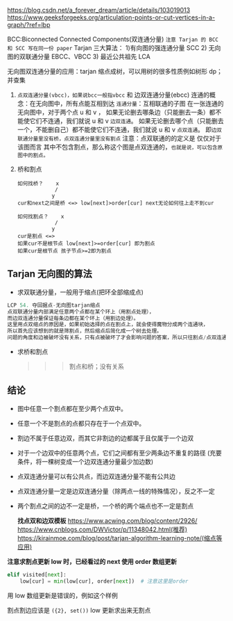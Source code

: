 https://blog.csdn.net/a_forever_dream/article/details/103019013
https://www.geeksforgeeks.org/articulation-points-or-cut-vertices-in-a-graph/?ref=lbp

BCC:Biconnected Connected Components(双连通分量)
`注意 Tarjan 的 BCC 和 SCC 写在同一份 paper`
Tarjan 三大算法： 1)有向图的强连通分量 SCC 2) 无向图的双联通分量 EBCC、VBCC 3) 最近公共祖先 LCA

无向图双连通分量的应用：tarjan 缩点成树，可以用树的很多性质例如树形 dp；并查集

1. `点双连通分量(vbcc)，如果说bcc一般指vbcc` 和 边双连通分量(ebcc)
   连通的概念：在无向图中，所有点能互相到达
   `连通分量`：互相联通的子图
   在一张连通的无向图中，对于两个点 u 和 v ，
   如果无论删去哪条边（只能删去一条）都不能使它们不连通，我们就说 u 和 v `边双连通`。
   如果无论删去哪个点（只能删去一个，不能删自己）都不能使它们不连通，我们就说 u 和 v `点双连通`。
   即`边双联通分量里没有桥，点双连通分量里没有割点`
   注意：点双联通的的定义是 仅仅对于该图而言 其中不包含割点，那么称这个图是点双连通的，`也就是说，可以包含原图中的割点。`
2. 桥和割点

   ```
   如何找桥？    x
               /
              y
   cur和next之间是桥 <=> low[next]>order[cur] next无论如何往上走不到cur

   如何找割点？    x
               /
              y
   cur是割点 <=>
   如果cur不是根节点 low[next]>=order[cur] 即为割点
   如果cur是根节点 孩子节点>=2即为割点
   ```

## Tarjan 无向图的算法

- 求双联通分量，一般用于缩点(把环全部缩成点)

```py
LCP 54. 夺回据点-无向图tarjan缩点
点双联通分量内部满足任意两个点都在某个环上（用割点处理），
而边双连通分量保证每条边都在某个环上（用割边处理）。
这里用点双缩点的原因是，如果初始选择的点在割点上，就会使得魔物分成两个连通块，
所以首先应该想到的就是筛割点，然后缩点后简化成一个树去处理。
问题的角度和边被破坏没有关系，只有点被破坏了才会影响问题的答案，所以只往割点/点双连通分量去考虑
```

- 求桥和割点
  > > > 割点和桥；没有关系

## 结论

- 图中任意一个割点都在至少两个点双中。
- 任意一个不是割点的点都只存在于一个点双中。
- 割边不属于任意边双，而其它非割边的边都属于且仅属于一个边双
- 对于一个边双中的任意两个点，它们之间都有至少两条边不重复的路径 (充要条件，将一棵树变成一个边双连通分量最少加边数)
- 点双连通分量可以有公共点，而边双连通分量不能有公共边
- 点双连通分量一定是边双连通分量（除两点一线的特殊情况），反之不一定
- 两个割点之间的边不一定是桥，一个桥的两个端点也不一定是割点

  **找点双和边双模板**
  https://www.acwing.com/blog/content/2926/
  https://www.cnblogs.com/DWVictor/p/11348042.html(推荐)
  https://kirainmoe.com/blog/post/tarjan-algorithm-learning-note/(缩点等应用)

**注意求割点更新 low 时，已经看过的 next 使用 order 数组更新**

```Python
elif visited[next]:
    low[cur] = min(low[cur], order[next])  # 注意这里是order
```

用 low 数组更新是错误的，例如这个样例

<!-- [[0,1],[0,2],[1,2],[2,5],[2,4],[3,4],[3,5],[4,5]] -->

割点割边应该是 `({2}, set())`
low 更新求出来无割点
